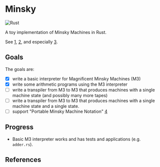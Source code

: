 # Minsky

![Rust](https://github.com/benjaminfjones/minsky/workflows/Rust/badge.svg)

A toy implementation of Minsky Machines in Rust.

See [1], [2], and especially [3].

## Goals

The goals are:

* [X] write a basic interpreter for Magnificent Minsky Machines (M3)
* [X] write some arithmetic programs using the M3 interpreter
* [ ] write a transpiler from M3 to M3 that produces machines with a single
      machine state (and possibly many more tapes)
* [ ] write a transpiler from M3 to M3 that produces machines with a single
      machine state and a single state.
* [ ] support "Portable Minsky Machine Notation" [4]

## Progress

* Basic M3 interpreter works and has tests and applications (e.g.
  `adder.rs`).

## References

[1]: https://en.wikipedia.org/wiki/Counter_machine
[2]: https://esolangs.org/wiki/Minsky_machine
[3]: http://raganwald.com/2020/05/03/fractran.html
[4]: https://esolangs.org/wiki/Portable_Minsky_Machine_Notation

